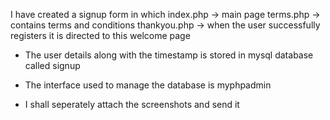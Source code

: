 I have created a signup form in which 
index.php -> main page
terms.php -> contains terms and conditions
thankyou.php -> when the user successfully registers it is directed to                  this welcome page

* The user details along with the timestamp is stored in mysql database called signup 

* The interface used to manage the database is myphpadmin

* I shall seperately attach the screenshots and send it
